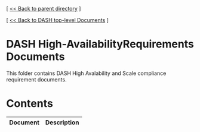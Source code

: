 [ [ << Back to parent directory](../README.md) ]

[ [ << Back to DASH top-level Documents](../../README.md#contents) ]

# DASH High-AvailabilityRequirements Documents


This folder contains DASH High Avalability and Scale compliance requirement documents.

# Contents

| Document                                               | Description                                |
| ------------------------------------------------------ | ------------------------------------------ |

